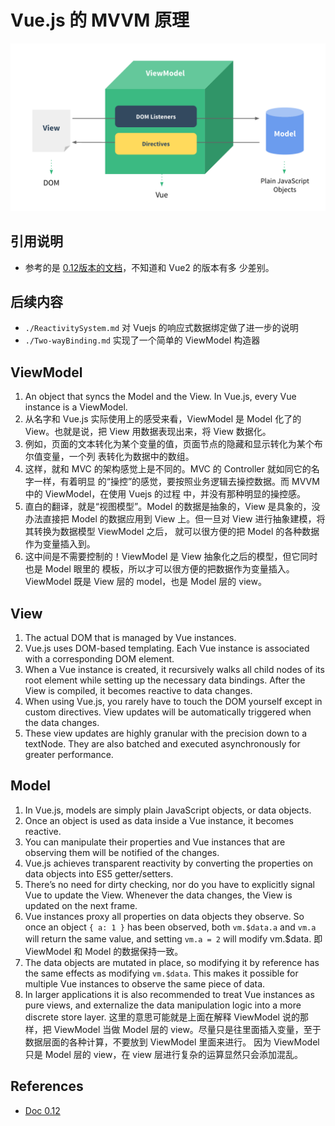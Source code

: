 # Vue.js 的 MVVM 原理
![Vue MVVM](../images/VueMVVM.png)

## 引用说明
* 参考的是 [0.12版本的文档](https://012.vuejs.org/guide/)，不知道和 Vue2 的版本有多
少差别。


## 后续内容
* `./ReactivitySystem.md` 对 Vuejs 的响应式数据绑定做了进一步的说明
* `./Two-wayBinding.md` 实现了一个简单的 ViewModel 构造器


## ViewModel
1. An object that syncs the Model and the View. In Vue.js, every Vue instance is
 a ViewModel.
2. 从名字和 Vue.js 实际使用上的感受来看，ViewModel 是 Model 化了的 View。也就是说，把
View 用数据表现出来，将 View 数据化。
3. 例如，页面的文本转化为某个变量的值，页面节点的隐藏和显示转化为某个布尔值变量，一个列
表转化为数据中的数组。
4. 这样，就和 MVC 的架构感觉上是不同的。MVC 的 Controller 就如同它的名字一样，有着明显
的“操控”的感觉，要按照业务逻辑去操控数据。而 MVVM 中的 ViewModel，在使用 Vuejs 的过程
中，并没有那种明显的操控感。
5. 直白的翻译，就是“视图模型”。Model 的数据是抽象的，View 是具象的，没办法直接把 Model
的数据应用到 View 上。但一旦对 View 进行抽象建模，将其转换为数据模型 ViewModel 之后，
就可以很方便的把 Model 的各种数据作为变量插入到。
6. 这中间是不需要控制的！ViewModel 是 View 抽象化之后的模型，但它同时也是 Model 眼里的
模板，所以才可以很方便的把数据作为变量插入。ViewModel 既是 View 层的 model，也是 Model
层的 view。


## View
1. The actual DOM that is managed by Vue instances.
2. Vue.js uses DOM-based templating. Each Vue instance is associated with a
corresponding DOM element.
3. When a Vue instance is created, it recursively walks all child nodes of its
root element while setting up the necessary data bindings. After the View is
compiled, it becomes reactive to data changes.
4. When using Vue.js, you rarely have to touch the DOM yourself except in custom
 directives. View updates will be automatically triggered when the data changes.
5. These view updates are highly granular with the precision down to a textNode.
They are also batched and executed asynchronously for greater performance.


## Model
1. In Vue.js, models are simply plain JavaScript objects, or data objects.
2. Once an object is used as data inside a Vue instance, it becomes reactive.
3. You can manipulate their properties and Vue instances that are observing them
 will be notified of the changes.
4. Vue.js achieves transparent reactivity by converting the properties on data
objects into ES5 getter/setters.
5. There’s no need for dirty checking, nor do you have to explicitly signal Vue
to update the View. Whenever the data changes, the View is updated on the next
frame.
6. Vue instances proxy all properties on data objects they observe. So once an
object `{ a: 1 }` has been observed, both `vm.$data.a` and `vm.a` will return
the same value, and setting `vm.a = 2` will modify vm.$data. 即 ViewModel 和
Model 的数据保持一致。
7. The data objects are mutated in place, so modifying it by reference has the
same effects as modifying `vm.$data`. This makes it possible for multiple Vue
instances to observe the same piece of data.
8. In larger applications it is also recommended to treat Vue instances as pure
views, and externalize the data manipulation logic into a more discrete store
layer. 这里的意思可能就是上面在解释 ViewModel 说的那样，把 ViewModel 当做 Model 层的
view。尽量只是往里面插入变量，至于数据层面的各种计算，不要放到 ViewModel 里面来进行。
因为 ViewModel 只是 Model 层的 view，在 view 层进行复杂的运算显然只会添加混乱。


## References
* [Doc 0.12](https://012.vuejs.org/guide/#View)
